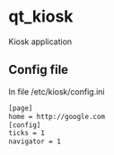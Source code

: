 # qt_kiosk
Kiosk application


## Config file
In file /etc/kiosk/config.ini

````bash
[page]
home = http://google.com
[config]
ticks = 1 
navigator = 1

````
 
